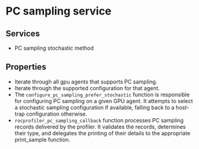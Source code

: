 # PC sampling service

## Services

- PC sampling stochastic method

## Properties

- Iterate through all gpu agents that supports PC sampling.
- Iterate through the supported configuration for that agent.
- The `configure_pc_sampling_prefer_stochastic` function is responsible for configuring PC sampling on a given GPU agent. It attempts to select a stochastic sampling configuration if available, falling back to a host-trap configuration otherwise.
- `rocprofiler_pc_sampling_callback` function processes PC sampling records delivered by the profiler. It validates the records, determines their type, and delegates the printing of their details to the appropriate print_sample function.
